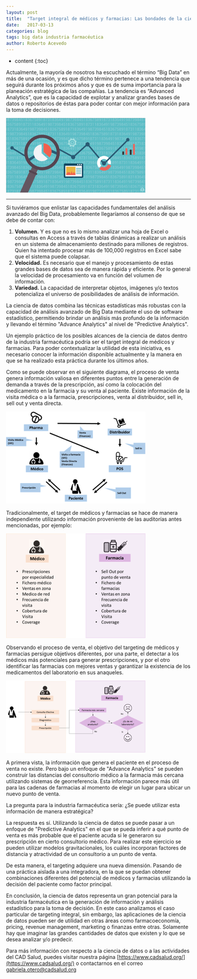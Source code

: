 ```yaml
---
layout: post
title:  "Target integral de médicos y farmacias: Las bondades de la ciencia de datos en la industria farmacéutica"
date:   2017-03-13
categories: blog
tags: big data industria farmacéutica
author: Roberto Acevedo
---
```

* content
{:toc}

Actualmente, la mayoría de nosotros ha escuchado el término “Big Data” en más de una ocasión, y es que dicho término pertenece a una tendencia que seguirá durante los próximos años y que es de suma importancia para la planeación estratégica de las compañías. La tendencia es “Advanced Analytics”, que es la capacidad de explotar y analizar grandes bases de datos o repositorios de éstas para poder contar con mejor información para la toma de decisiones.

<img src="/images-post/20170313target_integral/01_logo.png" width="380" align="midle"> 




---- 

Si tuviéramos que enlistar las capacidades fundamentales del análisis avanzado del Big Data, probablemente llegaríamos al consenso de que se debe de contar con:
1. **Volumen.** Y es que no es lo mismo analizar una hoja de Excel o consultas en Access a través de tablas dinámicas a realizar un análisis en un sistema de almacenamiento destinado para millones de registros. Quien ha intentado procesar más de 100,000 registros en Excel sabe que el sistema puede colapsar.
2. **Velocidad.** Es necesario que el manejo y procesamiento de estas grandes bases de datos sea de manera rápida y eficiente. Por lo general la velocidad de procesamiento va en función del volumen de información.
3. **Variedad.** La capacidad de interpretar objetos, imágenes y/o textos potencializa el universo de posibilidades de análisis de información.


La ciencia de datos combina las técnicas estadísticas más robustas con la capacidad de análisis avanzado de Big Data mediante el uso de software estadístico, permitiendo brindar un análisis más profundo de la información y llevando el término "Advance Analytics" al nivel de "Predictive Analytics".

Un ejemplo práctico de los posibles alcances de la ciencia de datos dentro de la industria farmacéutica podría ser el target integral de médicos y farmacias. Para poder contextualizar la utilidad de esta iniciativa, es necesario conocer la información disponible actualmente y la manera en que se ha realizado esta práctica durante los últimos años.

Como se puede observar en el siguiente diagrama, el proceso de venta genera información valiosa en diferentes puntos entre la generación de demanda a través de la prescripción, así como la colocación del medicamento en la farmacia y su venta al paciente. Existe información de la visita médica o a la farmacia, prescripciones, venta al distribuidor, sell in, sell out y venta directa.

<img src="/images-post/20170313target_integral/02_diagrama.png" width="380" align="midle"> 


Tradicionalmente, el target de médicos y farmacias se hace de manera independiente utilizando información proveniente de las auditorías antes mencionadas, por ejemplo:

<img src="/images-post/20170313target_integral/03_rel1.png" width="380" align="midle"> 

Observando el proceso de venta, el objetivo del targeting de médicos y farmacias persigue objetivos diferentes, por una parte, el detectar a los médicos más potenciales para generar prescripciones, y por el otro identificar las farmacias con mejores ventas y garantizar la existencia de los medicamentos del laboratorio en sus anaqueles.

<img src="/images-post/20170313target_integral/04_rel2.png" width="380" align="midle"> 

A primera vista, la información que genera el paciente en el proceso de venta no existe. Pero bajo un enfoque de "Advance Analytics" se pueden construir las distancias del consultorio médico a la farmacia más cercana utilizando sistemas de georreferencia. Esta información parece más útil para las cadenas de farmacias al momento de elegir un lugar para ubicar un nuevo punto de venta.

La pregunta para la industria farmacéutica sería: ¿Se puede utilizar esta información de manera estratégica?

La respuesta es sí. Utilizando la ciencia de datos se puede pasar a un enfoque de "Predictive Analytics" en el que se pueda inferir a qué punto de venta es más probable que el paciente acuda si le generaron su prescripción en cierto consultorio médico. Para realizar este ejercicio se pueden utilizar modelos gravitacionales, los cuáles incorporan factores de distancia y atractividad de un consultorio a un punto de venta.

De esta manera, el targeting adquiere una nueva dimensión. Pasando de una práctica aislada a una integradora, en la que se puedan obtener combinaciones diferentes del potencial de médicos y farmacias utilizando la decisión del paciente como factor principal.

En conclusión, la ciencia de datos representa un gran potencial para la industria farmacéutica en la generación de información y análisis estadístico para la toma de decisión. En este caso analizamos el caso particular de targeting integral, sin embargo, las aplicaciones de la ciencia de datos pueden ser de utilidad en otras áreas como farmacoeconomía, pricing, revenue management, marketing o finanzas entre otras. Solamente hay que imaginar las grandes cantidades de datos que existen y lo que se desea analizar y/o predecir.

Para más información con respecto a la ciencia de datos o a las actividades del CAD Salud, puedes visitar nuestra página [https://www.cadsalud.org/](https://www.cadsalud.org/) o contactarnos en el correo gabriela.otero@cadsalud.org




